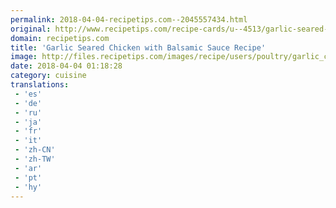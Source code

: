 ```yaml
---
permalink: 2018-04-04-recipetips.com--2045557434.html
original: http://www.recipetips.com/recipe-cards/u--4513/garlic-seared-chicken-with-balsamic-sauce.asp
domain: recipetips.com
title: 'Garlic Seared Chicken with Balsamic Sauce Recipe'
image: http://files.recipetips.com/images/recipe/users/poultry/garlic_chick_balsamic.jpg
date: 2018-04-04 01:18:28
category: cuisine
translations: 
 - 'es'
 - 'de'
 - 'ru'
 - 'ja'
 - 'fr'
 - 'it'
 - 'zh-CN'
 - 'zh-TW'
 - 'ar'
 - 'pt'
 - 'hy'
---
```


